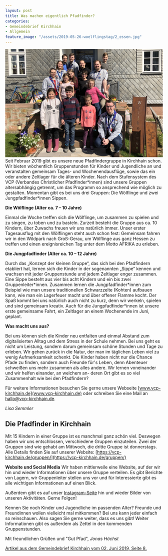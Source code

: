 ```yaml
---
layout: post
title: Was machen eigentlich Pfadfinder?
categories:
- Gemeindebrief Kirchhain
- Allgemein
feature_image: "/assets/2019-05-26-woelflingstag/2_essen.jpg"
---
```


![Gruppenbild von unserer ersten Übernachtung](/assets/2019-03-30-uebernachtung.jpg#twothird)Seit Februar 2019 gibt es unsere neue Pfadfindergruppe in Kirchhain schon. Wir bieten wöchentlich Gruppenstunden für Kinder und Jugendliche an und veranstalten gemeinsam Tages- und Wochenendausflüge, sowie das ein oder andere Zeltlager für die älteren Kinder. Nach dem Stufensystem des VCP (Verbandes Christlicher Pfadfinder\*innen) sind unsere Gruppen altersabhängig getrennt, um das Programm so ansprechend wie möglich zu gestalten. Momentan gibt es bei uns drei Gruppen: Die Wölflinge und zwei Jungpfadfinder*innen Sippen.

**Die Wölflinge (Alter ca. 7 – 10 Jahre)**

Einmal die Woche treffen sich die Wölflinge, um zusammen zu spielen und zu singen, zu toben und zu basteln. Zurzeit besteht die Gruppe aus ca. 10 Kindern, über Zuwachs freuen wir uns natürlich immer. Unser erster Tagesausflug mit den Wölflingen steht auch schon fest: Gemeinsam fahren wir in den Wildpark nach Groß-Gerau, um Wölflinge aus ganz Hessen zu treffen und einen ereignisreichen Tag unter dem Motto AFRIKA zu erleben.

**Die Jungpfadfinder (Alter ca. 10 – 12 Jahre)**

Durch das „Konzept der kleinen Gruppe“, das sich bei den Pfadfindern etabliert hat, lernen sich die Kinder in der sogenannten „Sippe“ kennen und wachsen mit jeder Gruppenstunde und jedem Zeltlager enger zusammen. Eine Sippe besteht aus vier bis acht Kindern und ein bis zwei Gruppenleiter\*innen. Zusammen lernen die Jungpfadfinder\*innen zum Beispiel wie man unsere traditionellen Schwarzzelte (Kohten) aufbauen kann, wie man ein Lagerfeuer macht und über offener Flamme kocht. Der Spaß kommt bei uns natürlich auch nicht zu kurz, denn wir werkeln, spielen und sind gemeinsam kreativ. Auch für die Jungpfadfinder*innen ist unsere erste gemeinsame Fahrt, ein Zeltlager an einem Wochenende im Juni, geplant.

**Was macht uns aus?**

Bei uns können sich die Kinder neu entfalten und einmal Abstand zum digitalisierten Alltag und dem Stress in der Schule nehmen. Bei uns geht es nicht um Leistung, sondern darum gemeinsam schöne Stunden und Tage zu erleben. Wir gehen zurück in die Natur, der man im täglichen Leben viel zu wenig Aufmerksamkeit schenkt. Die Kinder haben nicht nur die Chance Pfade zu finden, sondern auch Freunde für's Leben, denn Abenteuer schweißen uns mehr zusammen als alles andere. Wir lernen voneinander und wir helfen einander, an welchem an- deren Ort gibt es so viel Zusammenhalt wie bei den Pfadfindern?

Für weitere Informationen besuchen Sie gerne unsere Webseite [www.vcp-kirchhain.de](www.vcp-kirchhain.de) oder schreiben Sie eine Mail an [hallo@vcp-kirchhain.de](mailto:hallo@vcp-kirchhain.de).

*Lisa Semmler*

## Die Pfadfinder in Kirchhain
Mit 15 Kindern in einer Gruppe ist es manchmal ganz schön viel. Deswegen haben wir uns entschlossen, verschiedene Gruppen einzuteilen. Zwei der Gruppen sind wie gehabt am Mittwoch, die dritte Gruppe ist donnerstags. Alle Details finden Sie auf unserer Website: [https://vcp-kirchhain.de/gruppen/](https://vcp-kirchhain.de/gruppen/)

**Website und Social Media**
Wir haben mittlerweile eine Website, auf der wir hin und wieder Informationen über unsere Gruppe verteilen. Es gibt Berichte von Lagern, wir Gruppenleiter stellen uns vor und für Interessierte gibt es alle wichtigen Informationen auf einen Blick.

Außerdem gibt es auf unser [Instagram-Seite](https://www.instagram.com/vcp_kirchhain/) hin und wieder Bilder von unseren Aktivitäten. Gerne Folgen!

Kennen Sie noch Kinder und Jugendliche im passenden Alter? Freunde und Freundinnen wollen vielleicht mal mitkommen? Bei uns kann jeder einfach so reinschauen. Also sagen Sie gerne weiter, dass es uns gibt! Weiter Informationen gibt es außerdem als Zettel in den kommenden Gruppenstunden.

Mit freundlichen Grüßen und "Gut Pfad",
*Jonas Höchst*


[Artikel aus dem Gemeindebrief Kirchhain vom 02. Juni 2019, Seite 8.](/assets/references/2019-06-02-gemeindebrief-kirchhain.pdf)